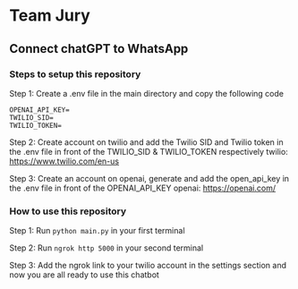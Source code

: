 # Team Jury
## Connect chatGPT to WhatsApp
 
### Steps to setup this repository

Step 1: Create a .env file in the main directory and copy the following code 

```
OPENAI_API_KEY=
TWILIO_SID=
TWILIO_TOKEN=
```
Step 2: Create account on twilio and add the Twilio SID and Twilio token in the .env file in front of the TWILIO_SID & TWILIO_TOKEN respectively
        twilio: https://www.twilio.com/en-us

Step 3: Create an account on openai, generate and add the open_api_key in the .env file in front of the OPENAI_API_KEY
        openai: https://openai.com/

### How to use this repository

Step 1: Run ``` python main.py ``` in your first terminal

Step 2: Run ``` ngrok http 5000 ``` in your second terminal

Step 3: Add the ngrok link to your twilio account in the settings section and now you are all ready to use this chatbot

